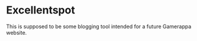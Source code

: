 # Excellentspot
 This is supposed to be some blogging tool intended for a future Gamerappa website.
